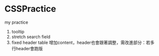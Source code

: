 # CSSPractice

my practice

1. tooltip
2. stretch search field
3. fixed header table
	增加content，header也會跟著調整，需改進部分：若多行header會跑版